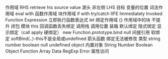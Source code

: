 作用域
RHS retrieve his source value 源头 非左侧
LHS 目标
变量的位置
词法作用域 eval with
函数作用域 块作用域 if with try/catch
IIFE Immediately Invoked Function Expression 立即执行函数表达式
let 绑定作用域 {} 作用域中的块 不提升
闭包
模块
this 回调函数丢失绑定
调用栈 调用位置
装箱
默认绑定 隐式绑定 显示绑定（call apply 硬绑定） new
Function.prototype.bind null 间接引用
软绑定 softBind(..)-this不是全局或undefined
箭头函数 绑定无法被修改
类型
string
number
boolean
null
undefined
object
内置对象
String
Number
Boolean
Object
Function
Array
Data
RegExp
Error
属性访问
